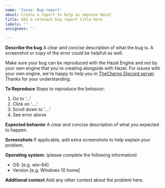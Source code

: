 ```yaml
---
name: 'Issue: Bug report'
about: Create a report to help us improve Hazel
title: Add a relevant bug report title here
labels: ''
assignees: ''

---
```


**Describe the bug**
A clear and concise description of what the bug is.
A screenshot or copy of the error could be helpfull as well.

Make sure your bug can be reproduced with the Hazel Engine and not by your own engine that you're creating alongside with Hazel. For issues with your own engine, we're happy to help you in [TheCherno Discord server](https://discord.gg/K2eSyQA). Thanks for your understanding.

 **To Reproduce**
Steps to reproduce the behavior:
1. Go to '...'
2. Click on '....'
3. Scroll down to '....'
4. See error above

 **Expected behavior**
A clear and concise description of what you expected to happen.

 **Screenshots**
If applicable, add extra screenshots to help explain your problem.

 **Operating system:** (please complete the following information)
 - OS: [e.g. win-64]
 - Version [e.g. Windows 10 home]

 **Additional context**
Add any other context about the problem here.
